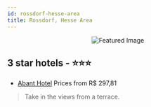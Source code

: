 ```yaml
---
id: rossdorf-hesse-area
title: Rossdorf, Hesse Area
---
```


<center><img src="https://i.travelapi.com/hotels/28000000/27660000/27654200/27654115/359d8e31_z.jpg" alt="Featured Image" /></center>


##  3 star hotels - ⭐️⭐️⭐️

-    [Abant Hotel](https://us.hurb.com/hotels/rossdorf/abant-hotel-JNP-JP256382?cmp=18055) Prices from R$ 297,81
   > Take in the views from a terrace.
